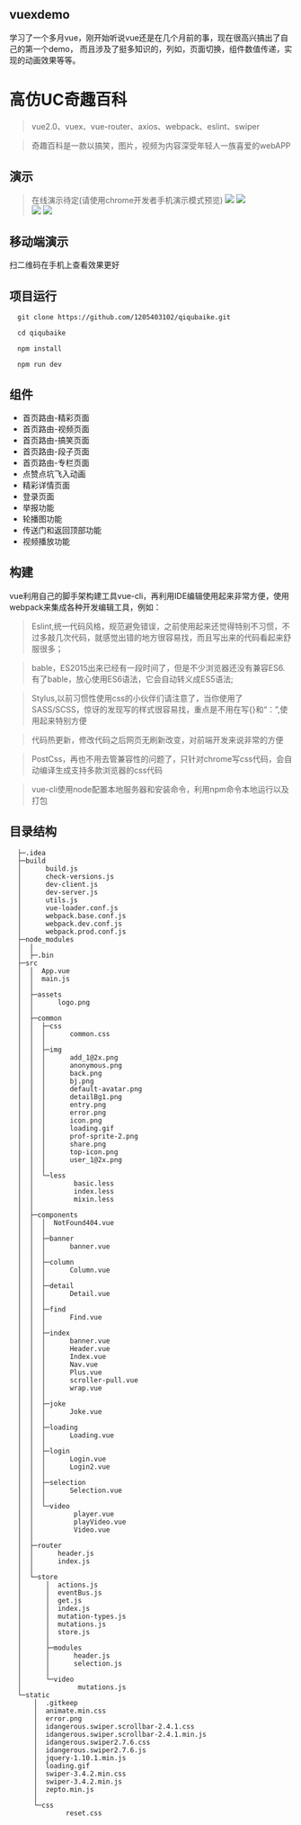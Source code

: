 ## vuexdemo

学习了一个多月vue，刚开始听说vue还是在几个月前的事，现在很高兴搞出了自己的第一个demo，
而且涉及了挺多知识的，列如，页面切换，组件数值传递，实现的动画效果等等。

# 高仿UC奇趣百科
>vue2.0、vuex、vue-router、axios、webpack、eslint、swiper

>奇趣百科是一款以搞笑，图片，视频为内容深受年轻人一族喜爱的webAPP

## 演示
>在线演示待定(请使用chrome开发者手机演示模式预览)
      ![](https://github.com/1205403102/qiqubaike/blob/master/imgCh/home.gif)
      ![](https://github.com/1205403102/qiqubaike/blob/master/imgCh/content.gif)<br>
      ![](https://github.com/1205403102/qiqubaike/blob/master/imgCh/video.gif)
      ![](https://github.com/1205403102/qiqubaike/blob/master/imgCh/login.gif)

## 移动端演示
扫二维码在手机上查看效果更好

## 项目运行

      git clone https://github.com/1205403102/qiqubaike.git
      
      cd qiqubaike
      
      npm install
      
      npm run dev


## 组件

* 首页路由-精彩页面
* 首页路由-视频页面
* 首页路由-搞笑页面
* 首页路由-段子页面
* 首页路由-专栏页面
* 点赞点坑飞入动画
* 精彩详情页面
* 登录页面
* 举报功能
* 轮播图功能
* 传送门和返回顶部功能
* 视频播放功能

## 构建

vue利用自己的脚手架构建工具vue-cli，再利用IDE编辑使用起来非常方便，使用webpack来集成各种开发编辑工具，例如：

>Eslint,统一代码风格，规范避免错误，之前使用起来还觉得特别不习惯，不过多敲几次代码，就感觉出错的地方很容易找，而且写出来的代码看起来舒服很多；

>bable，ES2015出来已经有一段时间了，但是不少浏览器还没有兼容ES6.有了bable，放心使用ES6语法，它会自动转义成ES5语法;

>Stylus,以前习惯性使用css的小伙伴们请注意了，当你使用了SASS/SCSS，惊讶的发现写的样式很容易找，重点是不用在写{}和“：”,使用起来特别方便

>代码热更新，修改代码之后网页无刷新改变，对前端开发来说非常的方便

>PostCss，再也不用去管兼容性的问题了，只针对chrome写css代码，会自动编译生成支持多款浏览器的css代码

>vue-cli使用node配置本地服务器和安装命令，利用npm命令本地运行以及打包

## 目录结构

      ├─.idea                                        
      ├─build
      │      build.js
      │      check-versions.js
      │      dev-client.js
      │      dev-server.js
      │      utils.js
      │      vue-loader.conf.js
      │      webpack.base.conf.js
      │      webpack.dev.conf.js
      │      webpack.prod.conf.js
      ├─node_modules
      │  │  
      │  ├─.bin
      ├─src
      │  │  App.vue
      │  │  main.js
      │  │  
      │  ├─assets
      │  │      logo.png
      │  │      
      │  ├─common
      │  │  ├─css
      │  │  │      common.css
      │  │  │      
      │  │  ├─img
      │  │  │      add_1@2x.png
      │  │  │      anonymous.png
      │  │  │      back.png
      │  │  │      bj.png
      │  │  │      default-avatar.png
      │  │  │      detailBg1.png
      │  │  │      entry.png
      │  │  │      error.png
      │  │  │      icon.png
      │  │  │      loading.gif
      │  │  │      prof-sprite-2.png
      │  │  │      share.png
      │  │  │      top-icon.png
      │  │  │      user_1@2x.png
      │  │  │      
      │  │  └─less
      │  │          basic.less
      │  │          index.less
      │  │          mixin.less
      │  │          
      │  ├─components
      │  │  │  NotFound404.vue
      │  │  │  
      │  │  ├─banner
      │  │  │      banner.vue
      │  │  │      
      │  │  ├─column
      │  │  │      Column.vue
      │  │  │      
      │  │  ├─detail
      │  │  │      Detail.vue
      │  │  │      
      │  │  ├─find
      │  │  │      Find.vue
      │  │  │      
      │  │  ├─index
      │  │  │      banner.vue
      │  │  │      Header.vue
      │  │  │      Index.vue
      │  │  │      Nav.vue
      │  │  │      Plus.vue
      │  │  │      scroller-pull.vue
      │  │  │      wrap.vue
      │  │  │      
      │  │  ├─joke
      │  │  │      Joke.vue
      │  │  │      
      │  │  ├─loading
      │  │  │      Loading.vue
      │  │  │      
      │  │  ├─login
      │  │  │      Login.vue
      │  │  │      Login2.vue
      │  │  │      
      │  │  ├─selection
      │  │  │      Selection.vue
      │  │  │      
      │  │  └─video
      │  │          player.vue
      │  │          playVideo.vue
      │  │          Video.vue
      │  │          
      │  ├─router
      │  │      header.js
      │  │      index.js
      │  │      
      │  └─store
      │      │  actions.js
      │      │  eventBus.js
      │      │  get.js
      │      │  index.js
      │      │  mutation-types.js
      │      │  mutations.js
      │      │  store.js
      │      │  
      │      ├─modules
      │      │      header.js
      │      │      selection.js
      │      │      
      │      └─video
      │              mutations.js
      └─static
          │  .gitkeep
          │  animate.min.css
          │  error.png
          │  idangerous.swiper.scrollbar-2.4.1.css
          │  idangerous.swiper.scrollbar-2.4.1.min.js
          │  idangerous.swiper2.7.6.css
          │  idangerous.swiper2.7.6.js
          │  jquery-1.10.1.min.js
          │  loading.gif
          │  swiper-3.4.2.min.css
          │  swiper-3.4.2.min.js
          │  zepto.min.js
          │  
          └─css
                  reset.css
